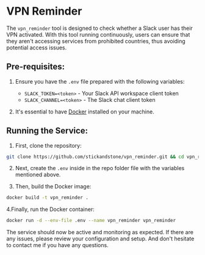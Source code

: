 # VPN Reminder

The `vpn_reminder` tool is designed to check whether a Slack user has their VPN activated. With this tool running continuously, users can ensure that they aren't accessing services from prohibited countries, thus avoiding potential access issues.

## **Pre-requisites:**

1. Ensure you have the `.env` file prepared with the following variables:
    - `SLACK_TOKEN=<token>` - Your Slack API workspace client token 
    - `SLACK_CHANNEL=<token>` - The Slack chat client token

2. It's essential to have [Docker](https://docs.docker.com/get-docker/) installed on your machine.

## **Running the Service:**

1. First, clone the repository:
```bash
git clone https://github.com/stickandstone/vpn_reminder.git && cd vpn_reminder
```
2. Next, create the `.env` inside in the repo folder file with the variables mentioned above.

3. Then, build the Docker image:
```bash
docker build -t vpn_reminder . 
```
4.Finally, run the Docker container:
```bash
docker run -d --env-file .env --name vpn_reminder vpn_reminder
```

The service should now be active and monitoring as expected. If there are any issues, please review your configuration and setup.
And don't hesitate to contact me if you have any questions.